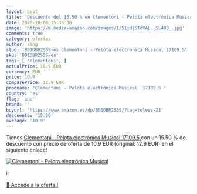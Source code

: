 ```yaml
---
layout: post
title: 'Descuento del 15.50 % en Clementoni - Pelota electrónica Musical '
date: 2020-10-08 15:35:36
image: 'https://m.media-amazon.com/images/I/51jdjSTdVAL._SL400_.jpg'
comments: true
category: ofertas
author: ring
slug: 'B01DBR2S5S-es Clementoni - Pelota electrónica Musical 17109.5'
sku: 'B01DBR2S5S-es'
tags: [ 'clementoni', ]
actualPrice: 10.9 EUR
currency: EUR
price: 10.9
comparePrice: 12.9 EUR
prodname: 'Clementoni - Pelota electrónica Musical  17109.5 '
country: 'es'
flag: '🇪🇸'
brand: ''
buyurl: 'https://www.amazon.es/dp/B01DBR2S5S/?tag=tolees-21'
descuento: '15.50'
average: '10.9'
---
```


Tienes [Clementoni - Pelota electrónica Musical  17109.5 ](https://www.amazon.es/dp/B01DBR2S5S/?tag=tolees-21) con un 15.50 % de descuento con precio de oferta de 10.9 EUR (original: 12.9 EUR) en el siguiente enlace!

[![Clementoni - Pelota electrónica Musical ](https://m.media-amazon.com/images/I/51jdjSTdVAL._SL400_.jpg)](https://www.amazon.es/dp/B01DBR2S5S/?tag=tolees-21)

ℹ️:


[🛒 Accede a la oferta!!](https://www.amazon.es/dp/B01DBR2S5S/?tag=tolees-21)
